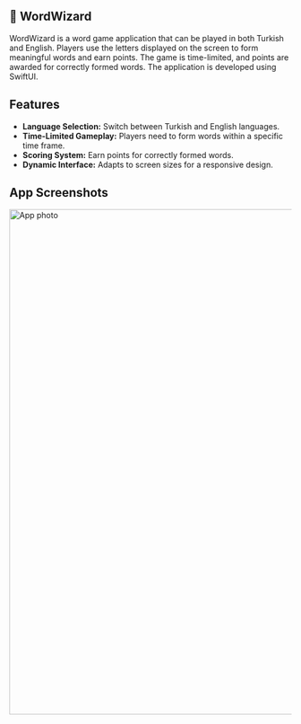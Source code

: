 ## 👾 WordWizard
WordWizard is a word game application that can be played in both Turkish and English. Players use the letters displayed on the screen to form meaningful words and earn points. The game is time-limited, and points are awarded for correctly formed words. The application is developed using SwiftUI.

## Features

- **Language Selection:** Switch between Turkish and English languages.
- **Time-Limited Gameplay:** Players need to form words within a specific time frame.
- **Scoring System:** Earn points for correctly formed words.
- **Dynamic Interface:** Adapts to screen sizes for a responsive design.

## App Screenshots
<img src="appPhoto.png" alt="App photo"  style="width: 900px;">

